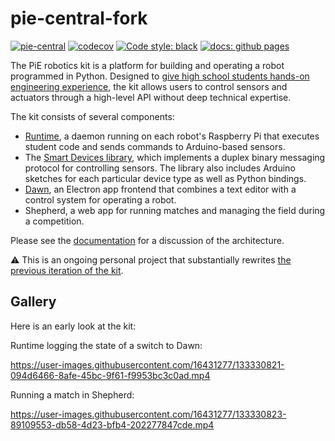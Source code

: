 # pie-central-fork

[![pie-central](https://github.com/jonathan-j-lee/pie-central-fork/actions/workflows/ci.yml/badge.svg)](https://github.com/jonathan-j-lee/pie-central-fork/actions/workflows/ci.yml)
[![codecov](https://codecov.io/gh/jonathan-j-lee/pie-central-fork/branch/master/graph/badge.svg?token=VGDWDH8ZBI)](https://codecov.io/gh/jonathan-j-lee/pie-central-fork)
[![Code style: black](https://img.shields.io/badge/code%20style-black-000000.svg)](https://github.com/psf/black)
[![docs: github pages](https://img.shields.io/badge/docs-gh%20pages-informational.svg)](https://jonathan-j-lee.github.io/pie-central-fork/)

The PiE robotics kit is a platform for building and operating a robot programmed in Python.
Designed to [give high school students hands-on engineering experience](https://pioneers.berkeley.edu/), the kit allows users to control sensors and actuators through a high-level API without deep technical expertise.

The kit consists of several components:

* [Runtime](runtime), a daemon running on each robot's Raspberry Pi that executes student code and sends commands to Arduino-based sensors.
* The [Smart Devices library](smart-devices), which implements a duplex binary messaging protocol for controlling sensors.
  The library also includes Arduino sketches for each particular device type as well as Python bindings.
* [Dawn](dawn), an Electron app frontend that combines a text editor with a control system for operating a robot.
* Shepherd, a web app for running matches and managing the field during a competition.

Please see the [documentation](runtime/docs/source) for a discussion of the architecture.

:warning: This is an ongoing personal project that substantially rewrites [the previous iteration of the kit](https://github.com/pioneers/PieCentral).

## Gallery

Here is an early look at the kit:

Runtime logging the state of a switch to Dawn:

https://user-images.githubusercontent.com/16431277/133330821-094d6466-8afe-45bc-9f61-f9953bc3c0ad.mp4

Running a match in Shepherd:

https://user-images.githubusercontent.com/16431277/133330823-89109553-db58-4d23-bfb4-202277847cde.mp4
